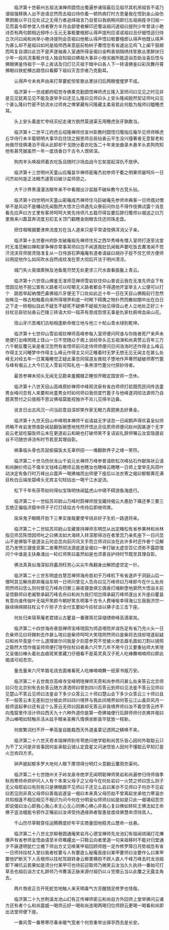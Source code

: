 <!-- { "loadSidebar": true } -->
　　临济第十世蕲州五祖法演禅师圆悟出蜀遍参诸宿最后见祖尽其机用祖皆不诺乃谓祖强移换人出不逊语忿然而去祖曰待你着一顿热病打时方思量我在悟到金山染伤寒困极以平日见处试之无得力者追绎祖言乃自誓曰我病稍间即归五祖病痊寻归祖一见而喜令即参堂入侍者寮方半月会部使者解印还蜀诣祖问道祖曰提刑少年曾读小艳诗否有两句颇相近频呼小玉元无事秪要檀郎认得声提刑应诺诺祖曰且仔细悟适归侍立次问曰闻和尚举小艳诗提刑会否祖曰他秪认得声悟曰秪要檀郎认得声他既认得声为甚么却不是祖曰如何是祖师西来意庭前柏树子聻悟忽有省遽出见鸡飞上阑干鼓翅而鸣复自谓曰此岂不是声遂袖香入室通所得呈偈曰金鸭香销锦绣纬笙歌丛里醉扶归少年一段风流事秪许佳人独自知祖曰佛祖大事非小根劣器所能造诣吾助汝喜后悟与佛眼佛鉴侍祖于一亭上夜话及归灯已灭祖于暗中曰各人下一转语佛鉴曰彩凤舞丹霄佛眼曰铁蛇横古路悟曰看脚下祖曰灭吾宗者乃克勤耳。

　　认得声兮未肯声由来打草要蛇惊笙歌丛里扶归后两眼惺惺梦不成。

　　临济第十一世成都府昭觉寺佛果克勤圆悟禅师虎丘隆入室师问曰见见之时见非是见见犹离见见不能及遂举手曰还见么隆曰见师曰头上安头隆闻脱然契证师叱曰见个甚么隆曰竹密不妨流水过师肯之俾掌藏有问隆藏主柔易若此何能为哉师曰瞌睡虎耳。

　　头上安头着底忙夸经买纪走诸方脱然莫道渠无用睡虎张牙孰敢当。

　　临济第十二世平江府虎丘绍隆禅师住宣州彰教时圆悟归蜀指应庵华见师师移虎丘华侍行未半载顿明大事华后住饶之报恩师忌辰拈香云平生没兴撞著者无意智老和尚做尽伎俩凑泊不得从此卸却干戈随分着衣吃饭二十年来坐曲录木悬羊头卖狗肉知他有甚凭据虽然一年一度烧香日千古令人恨转深。

　　狗肉羊头唤祖师着衣吃饭且随时沙场血战今忘矣提起深仇不放伊。

　　临济第十三世明州天童山应庵昙华禅师密庵杰初参师于衢之明果师屡呵斥一日问杰如何是正法眼杰遽答曰破沙盆师颔之。

　　大千沙界黑漫漫法眼年来不中看掇出沙盆敲不破纵教今古竞头钻。

　　临济第十四世明州天童山密庵成杰禅师住乌巨破庵先参师命典客一日师偶对僧举不是风动不是幡动先闻豁然大悟次日师遇先众寮前问你总不得作伎俩试露个消息看先应声曰方丈里有客师呵呵大笑先侍师凡五载尽得旨要后辞归蜀师以偈送之曰万里南来川藞苴奔流度刃扣玄关顶门戳瞎金刚眼去住还同珠走盘。

　　把住咽喉据要津奔流度刃在当人道来只是平常语伎俩浑消父子亲。

　　临济第十五世夔州府卧龙破庵祖先禅师住苏之西华秀峰有僧入室师打逐至法堂时无准范解曰禅和家争禅亦常事耳师曰岂不闻道我肚饥闻板声要吃饭去聻准闻不觉汗流浃背师居灵隐准复从一日侍游石笋庵庵有道者请益曰胡孙子捉不住乞师方便师曰用捉他作么如风吹水自然成纹准在旁大彻后开法于明州清凉。

　　城门失火臭烟熏殃及池鱼尾尽焚无处更求三尺水直看振鬣上青云。

　　临济第十六世径山佛鉴无准师范禅师雪岩钦住仰山普说云我在无准先师会下有悟因见地不脱公案有义路者可以咬嚼无义路者都会不得遇他开室举主人公便可以打个　跳若举起衲僧巴鼻佛祖爪牙便无下口处如此近十年一日在天目山佛殿前行忽然抬眸见一株古柏触着向来所得境界和底一时飏下碍膺之物扑然而散如闇中出在白日之下走一转相似自此不疑生不疑死不疑佛不疑祖方始见得径山老人立地处正好三十拄杖忌辰钦拈香云巴陵三转语大仰一瓯茶有恩成怨恨无事是仇家杜鹃啼血染山花。

　　径山牙爪苦难扪古柏相逢断命根立地与他三十杖山青水绿别乾坤。

　　临济第十七世仰山雪岩祖钦禅师高峰参每入室师便问阿谁与你拖者死尸来声未绝便打出峰罔措上径山一日不觉随众于阁上讽经举头见五祖演和尚真赞云百年三万六千朝反覆元来是者汉忽然有省悟师前问走侍师师便问日间浩浩时还作得主么峰云作得主又问睡梦中作得主么峰云作得主又问正睡着时无梦无想无见无闻主在甚么处峰无对经五年一日寓庵睡觉正疑此事忽同宿道友推枕子堕地作声蓦然疑破师寄竹篦与峰有偈云上大今已无人雪岩可知礼也一条黑漆竹篦分付原妙侍者。

　　最苦参禅未彻头无闻无见勘来羞髑髅正睡惊开眼定国安邦一念休。

　　临济第十八世天目山高峰原妙禅师中峰观流泉有省白师师打趁既而民间传选童男女峰问忽有人来要和尚童男女时如何师曰我但度竹篦子与他峰遂洞彻法源师乃自题真赞付之曰我相不思议佛祖莫能视独许不肖儿见得半边鼻。

　　讹言日出古风沉一问当前意自深却笑作家无眼力真鋀换去好黄金。

　　临济第十九世天目山中峰明本禅师千岩请益无字话忽一日闻鹊声得欢喜呈似师师略不肯岩发愤夜卧闻鼠翻饭碗堕地恍然开悟达旦往质师师便问赵州因甚道个无字岩云老鼠吃猫饭师云未在更道岩云和碗也打破师笑不复诘岩礼辞师嘱云汝宜隐遁岩谷不可随世谛流布时节若至其理自彰。

　　祸事临头骨也苏鼠偷猫饭太无辜供招一一难翻款养子之缘一笑符。

　　临济第二十世乌伤伏龙山千岩元长禅师万峰参普请砍松次峰拈石作献珠状云请和尚酬价师云不值半文钱峰云瞎师云我也瞎汝也瞎峰云瞎瞎一日师上堂举无风荷叶动决定有鱼行时万峰出众震声一喝拂袖而出师便下座后以法衣寄之偈曰郁郁黄花满目秋白云端坐碧峰头无宾主句轻拈出一喝千江水逆流。

　　松下千年有茯苓如何得似宝珠明快闻猛虎山中啸不碍游鱼海底行。

　　临济第二十一世姑苏邓尉山万峰时蔚禅师授宝藏持偈云大愚肋下痛还拳三要三玄绝正偏临济窟中师子子灯灯续焰古今传持后即继师席。

　　尿床鬼子眼睛开肋下三拳实俊哉要使爷钱非好子生机一路道将来。

　　临济第二十二世姑苏邓尉山宝藏普持禅师东明旵从出定睹松有省参果林和尚林指见师旵陈悟因师叱之曰佛法如大海转入转深那得泊在者里旵乃亲炙座下一日问旵山不是佛智不是道汝云何会旵向前问讯叉手而立师诃曰汝在此许多时还作者个见解旵乃发愤忘寝食至第二夜蓦然彻法源底遂呈偈曰一拳打破太虚空百亿须弥不露踪借问个中谁是主扶桑涌出一轮红师笑曰虽然如是也须善自护持时节既至其理自彰。

　　佛法真真似海深拟将蠡测枉劳心尖尖牛角翻身出解把虚空定一针。

　　临济第二十三世东明虚白慧旵禅师海舟慈初于万峰机下有省遂庐于洞庭山后一僧呵其见解舟即弃庵诣东明一日师问曾见人否舟曰见万峰师曰万峰即今在什么处舟罔然师曰恁么则何曾见万峰舟归寮三昼夜寝食俱忘偶香灯绳断堕地廓然大悟诣关前呈悟繇师曰老阇黎承嗣万峰去舟曰和尚为我打彻岂得承嗣万峰师遂出关升座曰瞿昙有意向谁传伽叶无端开笑颜今朝好笑东明事千古令人费唾唌幸得海公忘我我济宗一脉续绵绵掷拄杖云千斤担子方全付玄要如今拄杖谈以拂子击三击下座。

　　何处归来宿草庵老君错认古瞿昙一番骤雨花容褪缥缈峰高滴翠岚。

　　临济第二十四世海舟普慈禅师宝峰瑄因为师造塔院斧误伤足有省乃充火头一日负柴师见曰将棘刺去作甚么瑄曰是柴师呵呵大笑瑄罔然师曰是柴将去烧却瑄遂起疑曰和尚毕竟是个什么道理故尔问我是夕刻意参究不觉被火燎去眉毛面如刀割以镜照之豁然大悟作偈呈师师便打瑄夺拄杖曰者条六尺竿几年不用今日又要重拈师大笑瑄又呈偈曰棒头着处血痕斑笑里藏刀仔细看不是英灵真汉子死人吃棒舞喃喃师曰即此偈语可绍吾宗。

　　量去量来六尺竿眉毛烧去面难看死人吃棒喃喃舞一纸家书报万安。

　　临济第二十五世南京高峰寺宝峰明瑄禅师天奇和尚参师问甚么处来答云北京师曰只在北京别有去处答云随方潇洒师曰曾到四川否答云到师曰见法鉴不答云见师曰见楚山不答云见师曰法鉴会下多少众答云三十师曰楚山会下多少众答云三十师曰且不一般答云本无差别岂分彼此师曰四川境界与我此间境界如何答云江山虽异风月一般师竖起拳曰还有这个么答云无师曰因甚却无答云非我境界师曰汝不着空答云终不向鬼窟里作活计师曰西天九十六种外道你是第一奇拂袖便行后辞师师付衣拂并偈曰济山棒喝如轻触杀活从兹手眼亲圣解凡情俱坐断昙华犹放一枝新。

　　何故繁词扫不开一拳高鉴自能裁西天外道虽蒙记透网之鳞唤不来。

　　临济第二十六世天奇本瑞禅师别号茕绝问绝学聪和尚苦乐皆心因何外取聪云只为不了又问是非皆事因何妄承聪云错认定盘星又问迷悟皆人因何不懂聪云早知灯是火岂肯四方求。

　　钟声披起郁多罗大地何人眼下摩领得分明灯火意翻云覆雨奈渠何。

　　临济第二十七世随州关子岭龙泉寺绝学无闻明聪禅师笑岩和尚遍参归侍师值季秋雨寒师命烘炉问人人有个本来父母子之父母今在何处岩曰一火焚之师曰恁么则子无父母耶岩曰有则有只是佛眼觑不见师曰子还见么岩曰某亦不见师曰子何亦不见岩曰若见则非真父母师曰善哉岩遂呈一偈曰本来真父母历劫不曾离起坐承他力寒温亦共知相逢不相见相见不相识为问今何在分明呈似师师曰如是如是只此一偈堪绍吾宗即说偈曰汝心即我心我心本无心无心同佛心佛心非我心复曰佛如转轮王佛法如王命佛子竖法幢能令邪作正嘱岩曰汝谛受持遇缘熟者智愚皆度续佛慧命须待其人。

　　千山历尽草鞋穿任运腾腾度好年平实商量田地稳灵山慧命一丝悬。

　　临济第二十八世北京柳巷圆通庵笑岩月心德宝禅师先龙池幻有祖闻琉璃灯花熚爆声有省参师呈悟由语至半师蓦趯出一只鞋云向者里道一句来祖移时不能对归堂通夕不寐逮明犹伫立檐下师出方丈见唤某甲祖回顾师翘一足作修罗障日月势祖忽有省一日师持拄杖入堂曰我者杖要与人有要底么秘庵首座曰某甲要师曰汝要作么曰某甲要他铲断天下人舌根师以拄杖驾肩转身云楖栗横担不顾人直人千峰万峰去时龙池祖即下禅坑云若果如是须分付某甲可也待前迎取师乃微笑云汝当久久执持一番始可打草去也祖后诣方丈礼辞师乃书曹溪正脉来源付祖仍以斗笠赠云当以此覆之无露圭角去。

　　两片唇皮正合开死蛇忽地触人来天明毒气方苏醒翘足修罗也怪哉。

　　临济第二十九世荆溪龙池山幻有正传禅师密云和尚自方外回师上堂举拂问云诸方还有者个么和尚震威一喝师云好一喝和尚连喝两喝归位师顾云更喝一喝看和尚即出法堂师便下座。

　　一番风雪一番寒寒尽春来暖气宽者个何劳重举出驿亭西去是长安。


